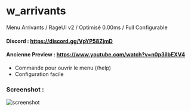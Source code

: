 # w_arrivants
Menu Arrivants / RageUI v2 / Optimisé 0.00ms / Full Configurable

#### Discord : https://discord.gg/VpYP58ZjmD

#### Ancienne Preview : https://www.youtube.com/watch?v=n0p3ilbEXV4

- Commande pour ouvrir le menu (/help)
- Configuration facile

### Screenshot :

![screenshot](https://cdn.discordapp.com/attachments/658236178268684291/971423500646641724/unknown.png?size=4096)
